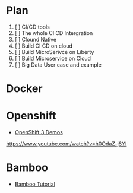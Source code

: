 # Plan
1. [ ] CI/CD tools 
2. [ ] The whole CI CD Intergration
3. [ ] Clound Native
4. [ ] Build CI CD on cloud
5. [ ] Build MicroSerivce on Liberty
6. [ ] Build Microservice on Cloud
7. [ ] Big Data User case and example


# Docker


# Openshift

* [OpenShift 3 Demos](https://www.youtube.com/playlist?list=PLaR6Rq6Z4Iqficb-XqeydZD_ZTD3XEwBp)

https://www.youtube.com/watch?v=h0OdaZ-j6YI
# Bamboo
* [Bamboo Tutorial](https://www.youtube.com/watch?v=fZkfhN1_YgE&list=PLaD4FvsFdarQp-qHSr3EqWz1WLFa-HUeD)
